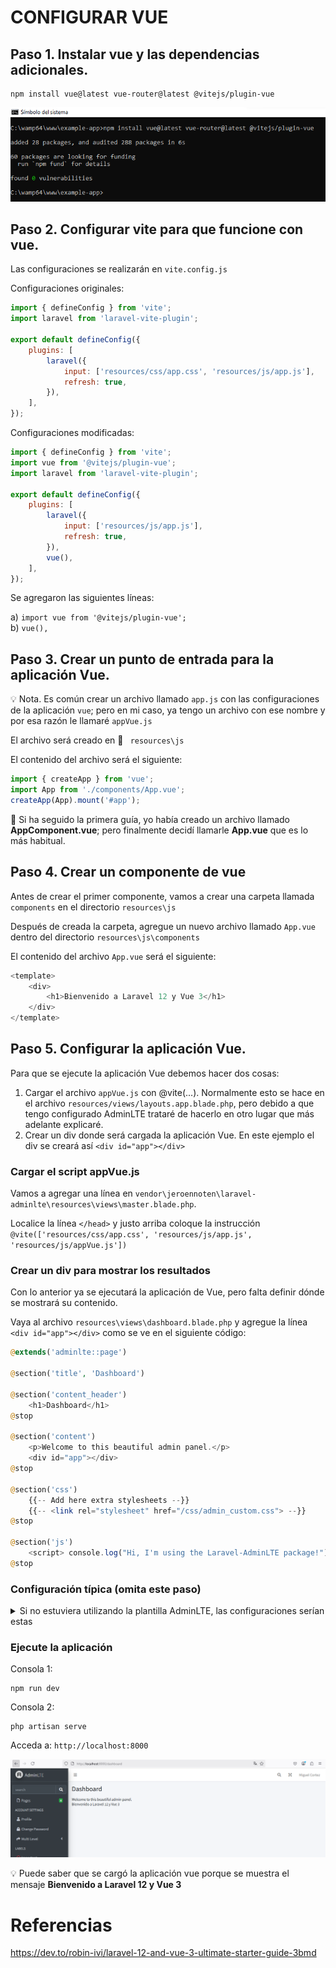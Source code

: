 # CONFIGURAR VUE

## Paso 1. Instalar vue y las dependencias adicionales.

```
npm install vue@latest vue-router@latest @vitejs/plugin-vue
```

![image](./img/install_vue_and_dependencies.png)   
## Paso 2. Configurar vite para que funcione con vue.
Las configuraciones se realizarán en `vite.config.js` 

Configuraciones originales:  

```javascript
import { defineConfig } from 'vite';
import laravel from 'laravel-vite-plugin';

export default defineConfig({
    plugins: [
        laravel({
            input: ['resources/css/app.css', 'resources/js/app.js'],
            refresh: true,
        }),
    ],
});
```
Configuraciones modificadas:  

```javascript
import { defineConfig } from 'vite';
import vue from '@vitejs/plugin-vue';
import laravel from 'laravel-vite-plugin';

export default defineConfig({
    plugins: [
        laravel({
            input: ['resources/js/app.js'],
            refresh: true,
        }),
        vue(),
    ],
});
```

Se agregaron las siguientes líneas:  

a) `import vue from '@vitejs/plugin-vue';`  
b) `vue(),`  

## Paso 3. Crear un punto de entrada para la aplicación Vue.

:bulb: Nota. Es común crear un archivo llamado `app.js` con las configuraciones de la aplicación `vue`; pero en mi caso, ya tengo un archivo con ese nombre y por esa razón le llamaré `appVue.js`  

El archivo será creado en :file_folder: ` resources\js`

El contenido del archivo será el siguiente:  

```javascript
import { createApp } from 'vue';
import App from './components/App.vue';
createApp(App).mount('#app');
```
:speech_balloon: Si ha seguido la primera guía, yo había creado un archivo llamado **AppComponent.vue**; pero finalmente decidí llamarle **App.vue** que es lo más habitual.  
## Paso 4. Crear un componente de vue

Antes de crear el primer componente, vamos a crear una carpeta llamada `components` en el directorio `resources\js` 

Después de creada la carpeta, agregue un nuevo archivo llamado `App.vue` dentro del directorio `resources\js\components`  

El contenido del archivo `App.vue` será el siguiente: 

```javascript
<template>
    <div>
        <h1>Bienvenido a Laravel 12 y Vue 3</h1>
    </div>
</template>
```

## Paso 5. Configurar la aplicación Vue.

Para que se ejecute la aplicación Vue debemos hacer dos cosas:  
1. Cargar el archivo `appVue.js` con @vite(...). Normalmente esto se hace en el archivo `resources/views/layouts.app.blade.php`, pero debido a que tengo configurado AdminLTE trataré de hacerlo en otro lugar que más adelante explicaré.
2. Crear un div donde será cargada la aplicación Vue. En este ejemplo el div se creará así `<div id="app"></div>` 

### Cargar el script appVue.js
Vamos a agregar una línea en `vendor\jeroennoten\laravel-adminlte\resources\views\master.blade.php`.  

Localice la línea `</head>` y justo arriba coloque la instrucción `@vite(['resources/css/app.css', 'resources/js/app.js', 'resources/js/appVue.js'])`

### Crear un div para mostrar los resultados
Con lo anterior ya se ejecutará la aplicación de Vue, pero falta definir dónde se mostrará su contenido.

Vaya al archivo `resources\views\dashboard.blade.php` y agregue la línea `<div id="app"></div>` como se ve en el siguiente código:  

```php
@extends('adminlte::page')

@section('title', 'Dashboard')

@section('content_header')
    <h1>Dashboard</h1>
@stop

@section('content')
    <p>Welcome to this beautiful admin panel.</p>
    <div id="app"></div>
@stop

@section('css')
    {{-- Add here extra stylesheets --}}
    {{-- <link rel="stylesheet" href="/css/admin_custom.css"> --}}
@stop

@section('js')
    <script> console.log("Hi, I'm using the Laravel-AdminLTE package!"); </script>
@stop
```

### Configuración típica (omita este paso)
<details>
<summary>Si no estuviera utilizando la plantilla AdminLTE, las configuraciones serían estas</summary>  

La actualización se hará en el archivo `resources/views/layouts/app.blade.php` 

Contenido original: 

```php
<!DOCTYPE html>
<html lang="{{ str_replace('_', '-', app()->getLocale()) }}">
    <head>
        <meta charset="utf-8">
        <meta name="viewport" content="width=device-width, initial-scale=1">
        <meta name="csrf-token" content="{{ csrf_token() }}">

        <title>{{ config('app.name', 'Laravel') }}</title>

        <!-- Fonts -->
        <link rel="preconnect" href="https://fonts.bunny.net">
        <link href="https://fonts.bunny.net/css?family=figtree:400,500,600&display=swap" rel="stylesheet" />

        <!-- Scripts -->
        @vite(['resources/css/app.css', 'resources/js/app.js'])
    </head>
    <body class="font-sans antialiased">
        <div class="min-h-screen bg-gray-100">
            @include('layouts.navigation')

            <!-- Page Heading -->
            @isset($header)
                <header class="bg-white shadow">
                    <div class="max-w-7xl mx-auto py-6 px-4 sm:px-6 lg:px-8">
                        {{ $header }}
                    </div>
                </header>
            @endisset

            <!-- Page Content -->
            <main>
                {{ $slot }}
            </main>
        </div>
    </body>
</html>
```

Contenido modificado:  

```php
<!DOCTYPE html>
<html lang="{{ str_replace('_', '-', app()->getLocale()) }}">
    <head>
        <meta charset="utf-8">
        <meta name="viewport" content="width=device-width, initial-scale=1">
        <meta name="csrf-token" content="{{ csrf_token() }}">

        <title>{{ config('app.name', 'Laravel') }}</title>

        <!-- Fonts -->
        <link rel="preconnect" href="https://fonts.bunny.net">
        <link href="https://fonts.bunny.net/css?family=figtree:400,500,600&display=swap" rel="stylesheet" />

        <!-- Scripts -->
        @vite(['resources/css/app.css', 'resources/js/app.js', 'resources/js/appVue.js'])
    </head>
    <body class="font-sans antialiased">
        <div class="min-h-screen bg-gray-100">
            @include('layouts.navigation')

            <!-- Page Heading -->
            @isset($header)
                <header class="bg-white shadow">
                    <div class="max-w-7xl mx-auto py-6 px-4 sm:px-6 lg:px-8">
                        {{ $header }}
                    </div>
                </header>
            @endisset

            <!-- Page Content -->
            <main>
                 <div id="app"></div>
            </main>
        </div>
    </body>
</html>
```
:green_book: Se ha modificado la línea `@vite(['resources/css/app.css', 'resources/js/app.js'])` por  `@vite(['resources/css/app.css', 'resources/js/app.js', 'resources/js/appVue.js'])`. Se borró `{{ $slot }}` y en su lugar se ecribió `<div id="app"></div>`  

Le sugiero que analice qué hace `{{ $slot }}`. Puede hacerlo ejecutando la aplicación con esta instrucción y luego sin ella. Note la diferencia en la aplicación web (en el navegador web).  
</details>  

### Ejecute la aplicación

Consola 1:  
```
npm run dev
```

Consola 2:  
```
php artisan serve
```

Acceda a: `http://localhost:8000`  


![image](./img/app_vue_cargada.png)  

:bulb: Puede saber que se cargó la aplicación vue porque se muestra el mensaje **Bienvenido a Laravel 12 y Vue 3**  

# Referencias

https://dev.to/robin-ivi/laravel-12-and-vue-3-ultimate-starter-guide-3bmd


